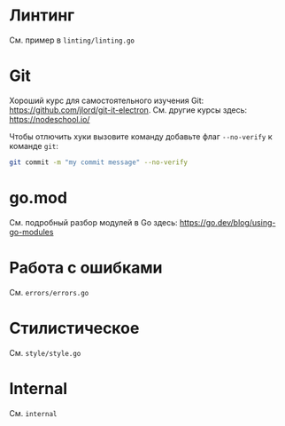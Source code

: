 # Линтинг

См. пример в `linting/linting.go`

# Git

Хороший курс для самостоятельного изучения Git: https://github.com/jlord/git-it-electron. См. другие курсы здесь: https://nodeschool.io/

Чтобы отлючить хуки вызовите команду добавьте флаг `--no-verify` к команде `git`:

```bash
git commit -m "my commit message" --no-verify
```

# go.mod

См. подробный разбор модулей в Go здесь: https://go.dev/blog/using-go-modules

# Работа с ошибками

См. `errors/errors.go`

# Стилистическое

См. `style/style.go`

# Internal

См. `internal`